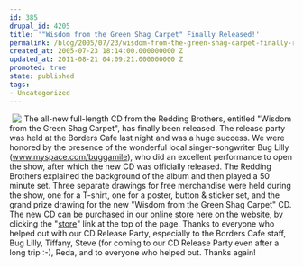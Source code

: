 ```yaml
---
id: 385
drupal_id: 4205
title: '"Wisdom from the Green Shag Carpet" Finally Released!'
permalink: /blog/2005/07/23/wisdom-from-the-green-shag-carpet-finally-released
created_at: 2005-07-23 18:14:00.000000000 Z
updated_at: 2011-08-21 04:09:21.000000000 Z
promoted: true
state: published
tags:
- Uncategorized
---
```

<a href="http://www.reddingbrothers.com/store/"><img src="http://www.reddingbrothers.com/images/greenshagcarpet.gif" hspace="5" align="left"></a>The all-new full-length CD from the Redding Brothers, entitled "Wisdom from the Green Shag Carpet", has finally been released. The release party was held at the Borders Cafe last night and was a huge success. We were honored by the presence of the wonderful local singer-songwriter Bug Lilly (<a href="http://www.myspace.com/buggamile" target="_blank">www.myspace.com/buggamile</a>), who did an excellent performance to open the show, after which the new CD was officially released. The Redding Brothers explained the background of the album and then played a 50 minute set. Three separate drawings for free merchandise were held during the show, one for a T-shirt, one for a poster, button &amp; sticker set, and the grand prize drawing for the new "Wisdom from the Green Shag Carpet" CD. The new CD can be purchased in our <a href="http://www.reddingbrothers.com/store/">online store</a> here on the website, by clicking the "<a href="http://www.reddingbrothers.com/store/">store</a>" link at the top of the page. Thanks to everyone who helped out with our CD Release Party, especially to the Borders Cafe staff, Bug Lilly, Tiffany, Steve (for coming to our CD Release Party even after a long trip :-), Reda, and to everyone who helped out. Thanks again!
